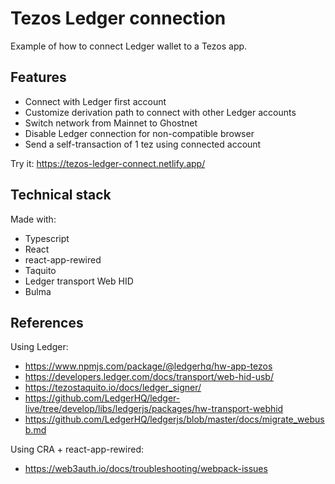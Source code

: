 # Tezos Ledger connection

Example of how to connect Ledger wallet to a Tezos app.

## Features

- Connect with Ledger first account
- Customize derivation path to connect with other Ledger accounts
- Switch network from Mainnet to Ghostnet
- Disable Ledger connection for non-compatible browser
- Send a self-transaction of 1 tez using connected account

Try it: https://tezos-ledger-connect.netlify.app/

## Technical stack

Made with:
- Typescript
- React
- react-app-rewired
- Taquito
- Ledger transport Web HID
- Bulma

## References

Using Ledger:
- https://www.npmjs.com/package/@ledgerhq/hw-app-tezos
- https://developers.ledger.com/docs/transport/web-hid-usb/
- https://tezostaquito.io/docs/ledger_signer/
- https://github.com/LedgerHQ/ledger-live/tree/develop/libs/ledgerjs/packages/hw-transport-webhid
- https://github.com/LedgerHQ/ledgerjs/blob/master/docs/migrate_webusb.md

Using CRA + react-app-rewired:
- https://web3auth.io/docs/troubleshooting/webpack-issues
